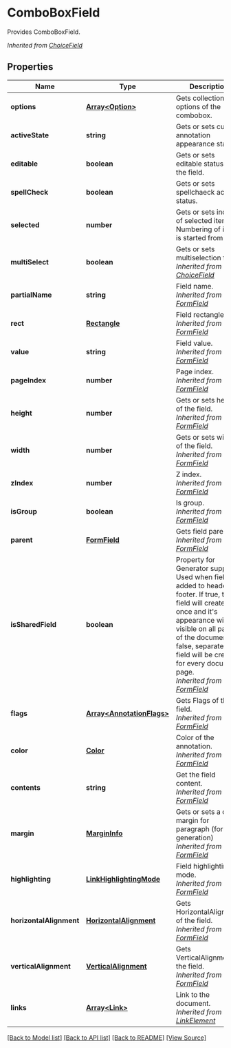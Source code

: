 ﻿# ComboBoxField
Provides ComboBoxField.

*Inherited from [ChoiceField](ChoiceField.md)*
## Properties
Name | Type | Description | Notes
------------ | ------------- | ------------- | -------------
**options** | [**Array&lt;Option&gt;**](Option.md) | Gets collection of options of the combobox. | [optional]
**activeState** | **string** | Gets or sets current annotation appearance state. | [optional]
**editable** | **boolean** | Gets or sets editable status of the field. | [optional]
**spellCheck** | **boolean** | Gets or sets spellchaeck activiity status. | [optional]
**selected** | **number** | Gets or sets index of selected item. Numbering of items is started from 1. | 
**multiSelect** | **boolean** | Gets or sets multiselection flag.<br />*Inherited from [ChoiceField](ChoiceField.md)* | [optional]
**partialName** | **string** | Field name.<br />*Inherited from [FormField](FormField.md)* | [optional]
**rect** | [**Rectangle**](Rectangle.md) | Field rectangle.<br />*Inherited from [FormField](FormField.md)* | [optional]
**value** | **string** | Field value.<br />*Inherited from [FormField](FormField.md)* | [optional]
**pageIndex** | **number** | Page index.<br />*Inherited from [FormField](FormField.md)* | 
**height** | **number** | Gets or sets height of the field.<br />*Inherited from [FormField](FormField.md)* | [optional]
**width** | **number** | Gets or sets width of the field.<br />*Inherited from [FormField](FormField.md)* | [optional]
**zIndex** | **number** | Z index.<br />*Inherited from [FormField](FormField.md)* | [optional]
**isGroup** | **boolean** | Is group.<br />*Inherited from [FormField](FormField.md)* | 
**parent** | [**FormField**](FormField.md) | Gets field parent.<br />*Inherited from [FormField](FormField.md)* | [optional]
**isSharedField** | **boolean** | Property for Generator support. Used when field is added to header or footer. If true, this field will created once and it's appearance will be visible on all pages of the document. If false, separated field will be created for every document page.<br />*Inherited from [FormField](FormField.md)* | [optional]
**flags** | [**Array&lt;AnnotationFlags&gt;**](AnnotationFlags.md) | Gets Flags of the field.<br />*Inherited from [FormField](FormField.md)* | [optional]
**color** | [**Color**](Color.md) | Color of the annotation.<br />*Inherited from [FormField](FormField.md)* | [optional]
**contents** | **string** | Get the field content.<br />*Inherited from [FormField](FormField.md)* | [optional]
**margin** | [**MarginInfo**](MarginInfo.md) | Gets or sets a outer margin for paragraph (for pdf generation)<br />*Inherited from [FormField](FormField.md)* | [optional]
**highlighting** | [**LinkHighlightingMode**](LinkHighlightingMode.md) | Field highlighting mode.<br />*Inherited from [FormField](FormField.md)* | [optional]
**horizontalAlignment** | [**HorizontalAlignment**](HorizontalAlignment.md) | Gets HorizontalAlignment of the field.<br />*Inherited from [FormField](FormField.md)* | [optional]
**verticalAlignment** | [**VerticalAlignment**](VerticalAlignment.md) | Gets VerticalAlignment of the field.<br />*Inherited from [FormField](FormField.md)* | [optional]
**links** | [**Array&lt;Link&gt;**](Link.md) | Link to the document.<br />*Inherited from [LinkElement](LinkElement.md)* | [optional]

[[Back to Model list]](../README.md#documentation-for-models) [[Back to API list]](../README.md#documentation-for-api-endpoints) [[Back to README]](../README.md) [[View Source]](../src/models/comboBoxField.ts)

